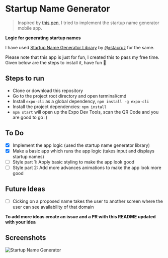 # Startup Name Generator

> Inspired by [this pen](https://codepen.io/rstacruz/full/wJyaJb), I tried to implement the startup name generator mobile app.

**Logic for generating startup names**

I have used [Startup Name Generator Library](https://github.com/rstacruz/startup-name-generator) by [@rstacruz](https://github.com/rstacruz/) for the same.

Please note that this app is just for fun, I created this to pass my free time. Given below are the steps to install it, have fun 🙌

## Steps to run

- Clone or download this repository
- Go to the project root directory and open terminal/cmd
- Install `expo-cli` as a global dependency, `npm install -g expo-cli`
- Install the project dependencies:  `npm install`
- `npm start` will open up the Expo Dev Tools, scan the QR Code and you are good to go :)

## To Do

- [x] Implement the app logic (used the startup name generator library)
- [x] Make a basic app which runs the app logic (takes input and displays startup names)
- [ ] Style part 1: Apply basic styling to make the app look good
- [ ] Style part 2: Add more advances animations to make the app look more good

## Future Ideas

- [ ] Cicking on a proposed name takes the user to another screen where the user can see availability of that domain 

**To add more ideas create an issue and a PR with this README updated with your idea**

## Screenshots

![Startup Name Generator](https://user-images.githubusercontent.com/26179770/68524492-862fb680-02ed-11ea-9817-fc800311e252.png)

